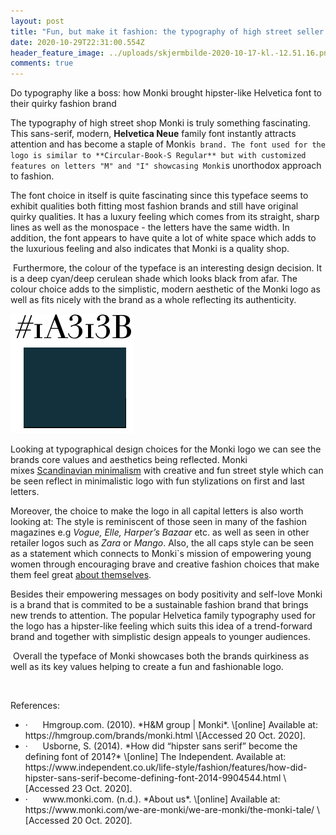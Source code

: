 ```yaml
---
layout: post
title: "Fun, but make it fashion: the typography of high street seller Monki"
date: 2020-10-29T22:31:00.554Z
header_feature_image: ../uploads/skjermbilde-2020-10-17-kl.-12.51.16.png
comments: true
---
```

Do typography like a boss: how Monki brought hipster-like Helvetica font to their quirky fashion brand

The typography of high street shop Monki is truly something fascinating. This sans-serif, modern, **Helvetica Neue** family font instantly attracts attention and has become a staple of Monki`s brand. The font used for the logo is similar to **Circular-Book-S Regular** but with customized features on letters "M" and "I" showcasing Monki`s unorthodox approach to fashion. 

The font choice in itself is quite fascinating since this typeface seems to exhibit qualities both fitting most fashion brands and still have original quirky qualities. It has a luxury feeling which comes from its straight, sharp lines as well as the monospace - the letters have the same width. In addition, the font appears to have quite a lot of white space which adds to the luxurious feeling and also indicates that Monki is a quality shop.  

 Furthermore, the colour of the typeface is an interesting design decision. It is a deep cyan/deep cerulean shade which looks black from afar. The colour choice adds to the simplistic, modern aesthetic of the Monki logo as well as fits nicely with the brand as a whole reflecting its authenticity. 

![Colour of Monki typeface ](../uploads/skjermbilde-2020-10-29-kl.-23.32.54.png)

Looking at typographical design choices for the Monki logo we can see the brands core values and aesthetics being reflected. Monki mixes [Scandinavian minimalism](https://hmgroup.com/brands/monki.html) with creative and fun street style which can be seen reflect in minimalistic logo with fun stylizations on first and last letters. 

Moreover, the choice to make the logo in all capital letters is also worth looking at: The style is reminiscent of those seen in many of the fashion magazines e.g *Vogue, Elle, Harper’s Bazaar* etc. as well as seen in other retailer logos such as *Zara* or *Mango*. Also, the all caps style can be seen as a statement which connects to Monki`s mission of empowering young women through encouraging brave and creative fashion choices that make them feel great [about themselves](https://www.monki.com/we-are-monki/we-are-monki/the-monki-tale/). 

Besides their empowering messages on body positivity and self-love Monki is a brand that is commited to be a sustainable fashion brand that brings new trends to attention. The popular Helvetica family typography used for the logo has a hipster-like feeling which suits this idea of a trend-forward brand and together with simplistic design appeals to younger audiences.

 Overall the typeface of Monki showcases both the brands quirkiness as well as its key values helping to create a fun and fashionable logo.

 



References:

* <!--\[if !supportLists]-->·      <!--\[endif]-->Hmgroup.com. (2010). *H&M group | Monki*. \[online] Available at: https://hmgroup.com/brands/monki.html \[Accessed 20 Oct. 2020].


* <!--\[if !supportLists]-->·      <!--\[endif]-->Usborne, S. (2014). *How did “hipster sans serif” become the defining font of 2014?* \[online] The Independent. Available at: https://www.independent.co.uk/life-style/fashion/features/how-did-hipster-sans-serif-become-defining-font-2014-9904544.html \[Accessed 23 Oct. 2020].


* <!--\[if !supportLists]-->·      <!--\[endif]-->www.monki.com. (n.d.). *About us*. \[online] Available at: https://www.monki.com/we-are-monki/we-are-monki/the-monki-tale/ \[Accessed 20 Oct. 2020].